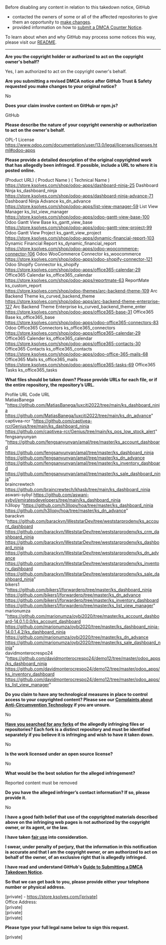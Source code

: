 Before disabling any content in relation to this takedown notice, GitHub
- contacted the owners of some or all of the affected repositories to give them an opportunity to [make changes](https://docs.github.com/en/github/site-policy/dmca-takedown-policy#a-how-does-this-actually-work).
- provided information on how to [submit a DMCA Counter Notice](https://docs.github.com/en/articles/guide-to-submitting-a-dmca-counter-notice).

To learn about when and why GitHub may process some notices this way, please visit our [README](https://github.com/github/dmca/blob/master/README.md#anatomy-of-a-takedown-notice).

---

**Are you the copyright holder or authorized to act on the copyright owner's behalf?**  
  
Yes, I am authorized to act on the copyright owner's behalf.  
  
**Are you submitting a revised DMCA notice after GitHub Trust & Safety requested you make changes to your original notice?**  
  
No  
  
**Does your claim involve content on GitHub or npm.js?**  
  
GitHub  
  
**Please describe the nature of your copyright ownership or authorization to act on the owner's behalf.**  
  
OPL-1 License  
https://www.odoo.com/documentation/user/13.0/legal/licenses/licenses.html#odoo-apps  
  
**Please provide a detailed description of the original copyrighted work that has allegedly been infringed. If possible, include a URL to where it is posted online.**  
  
(Product URL) ( Product Name ) ( Technical Name )  
https://store.ksolves.com/shop/odoo-apps/dashboard-ninja-25 Dashboard Ninja ks_dashboard_ninja  
https://store.ksolves.com/shop/odoo-apps/dashboard-ninja-advance-71 Dashboard Ninja Advance ks_dn_advance  
https://store.ksolves.com/shop/odoo-apps/list-view-manager-59 List View Manager ks_list_view_manager  
https://store.ksolves.com/shop/odoo-apps/odoo-gantt-view-base-100 Odoo Gantt View Base ks_gantt_view_base  
https://store.ksolves.com/shop/odoo-apps/odoo-gantt-view-project-99 Odoo Gantt View Project ks_gantt_view_project  
https://store.ksolves.com/shop/odoo-apps/dynamic-financial-report-103 Dynamic Financial Report ks_dynamic_financial_report  
https://store.ksolves.com/shop/odoo-apps/odoo-woocommerce-connector-106 Odoo WooCommerce Connector ks_woocommerce  
https://store.ksolves.com/shop/odoo-apps/odoo-shopify-connector-121 Odoo Shopify Connector ks_shopify  
https://store.ksolves.com/shop/odoo-apps/office365-calendar-29 Office365 Calendar ks_office365_calendar  
https://store.ksolves.com/shop/odoo-apps/reportmate-63 ReportMate ks_custom_report  
https://store.ksolves.com/shop/odoo-themes/arc-backend-theme-109 Arc Backend Theme ks_curved_backend_theme  
https://store.ksolves.com/shop/odoo-apps/arc-backend-theme-enterprise-127 Arc Backend Theme Enterprise ks_curved_backend_theme_enter  
https://store.ksolves.com/shop/odoo-apps/office365-base-31 Office365 Base ks_office365_base  
https://store.ksolves.com/shop/odoo-apps/odoo-office365-connectors-83 Odoo Office365 Connectors ks_office365_connectors  
https://store.ksolves.com/shop/odoo-apps/office365-calendar-29 Office365 Calender ks_office365_calendar  
https://store.ksolves.com/shop/odoo-apps/office365-contacts-30 Office365 Contacts ks_office365_contacts  
https://store.ksolves.com/shop/odoo-apps/odoo-office-365-mails-68 Office365 Mails ks_office365_mails  
https://store.ksolves.com/shop/odoo-apps/office365-tasks-69 Office365 Tasks ks_office365_tasks  
  
**What files should be taken down? Please provide URLs for each file, or if the entire repository, the repository’s URL.**  
  
Profile URL Code URL  
MatiasBanega "https://github.com/MatiasBanega/luxciti2022/tree/main/ks_dashboard_ninja  
https://github.com/MatiasBanega/luxciti2022/tree/main/ks_dn_advance"  
captivea-rcr "https://github.com/captivea-rcr/Genius/tree/main/ks_dashboard_ninja  
https://github.com/captivea-rcr/Genius/tree/main/ks_pos_low_stock_alert"  
fengsanyunyan "https://github.com/fengsanyunyan/amal/tree/master/ks_account_dashboard  
https://github.com/fengsanyunyan/amal/tree/master/ks_dashboard_ninja  
https://github.com/fengsanyunyan/amal/tree/master/ks_dn_advance  
https://github.com/fengsanyunyan/amal/tree/master/ks_inventory_dashboard  
https://github.com/fengsanyunyan/amal/tree/master/ks_sale_dashboard_ninja"  
braincrewtech https://github.com/braincrewtech/khasb/tree/main/ks_dashboard_ninja  
aswani-sybyl https://github.com/aswani-sybyl/emiratesdevelopers/tree/main/ks_dashboard_ninja  
h3llopy "https://github.com/h3llopy/hoa/tree/master/ks_dashboard_ninja  
https://github.com/h3llopy/hoa/tree/master/ks_dn_advance"  
barackvn "https://github.com/barackvn/WeststarDev/tree/weststarprodenv/ks_account_dashboard  
https://github.com/barackvn/WeststarDev/tree/weststarprodenv/ks_crm_dashboard_ninja  
https://github.com/barackvn/WeststarDev/tree/weststarprodenv/ks_dashboard_ninja  
https://github.com/barackvn/WeststarDev/tree/weststarprodenv/ks_dn_advance  
https://github.com/barackvn/WeststarDev/tree/weststarprodenv/ks_inventory_dashboard  
https://github.com/barackvn/WeststarDev/tree/weststarprodenv/ks_sale_dashboard_ninja"  
bikers1 "https://github.com/bikers1/forwarderp/tree/master/ks_dashboard_ninja  
https://github.com/bikers1/forwarderp/tree/master/ks_dn_advance  
https://github.com/bikers1/forwarderp/tree/master/ks_inventory_dashboard  
https://github.com/bikers1/forwarderp/tree/master/ks_list_view_manager"  
marionumza "https://github.com/marionumza/oybi2020/tree/master/ks_account_dashboard-14.0.1.0.0/ks_account_dashboard  
https://github.com/marionumza/oybi2020/tree/master/ks_dashboard_ninja-14.0.1.4.2/ks_dashboard_ninja  
https://github.com/marionumza/oybi2020/tree/master/ks_dn_advance  
https://github.com/marionumza/oybi2020/tree/master/ks_sale_dashboard_ninja"  
davidmonterocrespo24 "https://github.com/davidmonterocrespo24/demo12/tree/master/odoo_apps/ks_dashboard_ninja  
https://github.com/davidmonterocrespo24/demo12/tree/master/odoo_apps/ks_inventory_dashboard  
https://github.com/davidmonterocrespo24/demo12/tree/master/odoo_apps/ks_list_view_manager"  
  
**Do you claim to have any technological measures in place to control access to your copyrighted content? Please see our <a href="https://docs.github.com/articles/guide-to-submitting-a-dmca-takedown-notice#complaints-about-anti-circumvention-technology">Complaints about Anti-Circumvention Technology</a> if you are unsure.**  
  
No  
  
**<a href="https://docs.github.com/articles/dmca-takedown-policy#b-what-about-forks-or-whats-a-fork">Have you searched for any forks</a> of the allegedly infringing files or repositories? Each fork is a distinct repository and must be identified separately if you believe it is infringing and wish to have it taken down.**  
  
No  
  
**Is the work licensed under an open source license?**  
  
No  
  
**What would be the best solution for the alleged infringement?**  
  
Reported content must be removed  
  
**Do you have the alleged infringer’s contact information? If so, please provide it.**  
  
No  
  
**I have a good faith belief that use of the copyrighted materials described above on the infringing web pages is not authorized by the copyright owner, or its agent, or the law.**  
  
**I have taken <a href="https://www.lumendatabase.org/topics/22">fair use</a> into consideration.**  
  
**I swear, under penalty of perjury, that the information in this notification is accurate and that I am the copyright owner, or am authorized to act on behalf of the owner, of an exclusive right that is allegedly infringed.**  
  
**I have read and understand GitHub's <a href="https://docs.github.com/articles/guide-to-submitting-a-dmca-takedown-notice/">Guide to Submitting a DMCA Takedown Notice</a>.**  
  
**So that we can get back to you, please provide either your telephone number or physical address.**  
  
[private] - https://store.ksolves.com/[private]  
Office Address:  
[private]  
[private]  
[private]  
  
**Please type your full legal name below to sign this request.**  
  
[private]   
